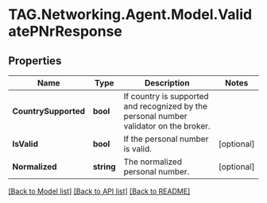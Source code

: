 # TAG.Networking.Agent.Model.ValidatePNrResponse

## Properties

Name | Type | Description | Notes
------------ | ------------- | ------------- | -------------
**CountrySupported** | **bool** | If country is supported and recognized by the personal number validator on the broker. | 
**IsValid** | **bool** | If the personal number is valid. | [optional] 
**Normalized** | **string** | The normalized personal number. | [optional] 

[[Back to Model list]](../README.md#documentation-for-models) [[Back to API list]](../README.md#documentation-for-api-endpoints) [[Back to README]](../README.md)


